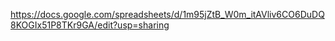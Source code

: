 https://docs.google.com/spreadsheets/d/1m95jZtB_W0m_itAVliv6CO6DuDQ8KOGIx51P8TKr9GA/edit?usp=sharing
